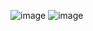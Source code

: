 ![image](https://github.com/user-attachments/assets/6ec1dd95-e412-4513-8876-3eb5e22b5861)
![image](https://github.com/user-attachments/assets/9672a971-9e75-4fd5-8d77-87d5429188f6)
